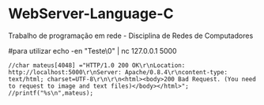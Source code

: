# WebServer-Language-C
Trabalho de programação em rede - Disciplina de Redes de Computadores


#para utilizar 
echo -en "Teste\0" | nc 127.0.0.1 5000

    //char mateus[4048] ="HTTP/1.0 200 OK\r\nLocation: http://localhost:5000\r\nServer: Apache/0.8.4\r\ncontent-type: text/html; charset=UTF-8\r\n\r\n<html><body>200 Bad Request. (You need to request to image and text files)</body></html>";
    //printf("%s\n",mateus);